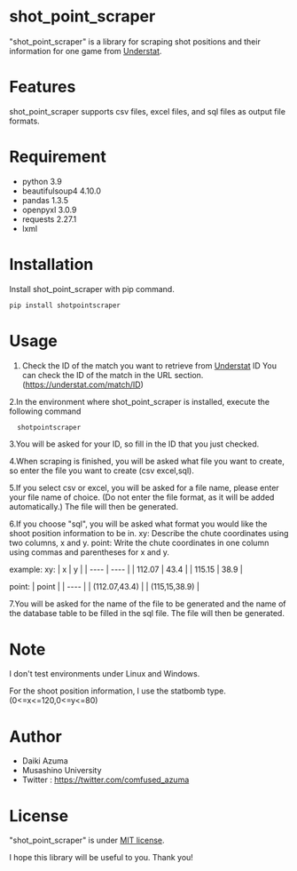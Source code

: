 # shot_point_scraper　

"shot_point_scraper" is a library for scraping shot positions and their information for one game from [Understat](https://understat.com/). 

# Features
 
shot_point_scraper supports csv files, excel files, and sql files as output file formats.
 
# Requirement
 
* python 3.9
* beautifulsoup4 4.10.0
* pandas 1.3.5
* openpyxl 3.0.9
* requests 2.27.1
* lxml
 
# Installation
 
 Install shot_point_scraper with pip command.
 
```zsh
pip install shotpointscraper
```
 
# Usage
 
 1. Check the ID of the match you want to retrieve from [Understat](https://understat.com/)
   ID You can check the ID of the match in the URL section.(https://understat.com/match/ID)

 2.In the environment where shot_point_scraper is installed, execute the following command

   ```zsh
     shotpointscraper
   ```
  3.You will be asked for your ID, so fill in the ID that you just checked.

 4.When scraping is finished, you will be asked what file you want to create, so enter the file you want to create (csv excel,sql).

 5.If you select csv or excel, you will be asked for a file name, please enter your file name of choice. (Do not enter the file format, as it will be added automatically.)
 The file will then be generated.

 6.If you choose "sql", you will be asked what format you would like the  shoot position information to be in.
   xy: Describe the chute coordinates using two columns, x and y.
   point: Write the chute coordinates in one column using commas and parentheses for x and y.

example:
 xy:
|  x  |  y  |
| ---- | ---- |
|  112.07  |  43.4  |
|  115.15  |  38.9  |

 point:
|  point  |
| ---- |
|  (112.07,43.4)  |
|  (115,15,38.9)  |
    
 7.You will be asked for the name of the file to be generated and the name of the database table to be filled in the sql file.
 The file will then be generated.

# Note
 
I don't test environments under Linux and Windows.

For the shoot position information, I use the statbomb type.(0<=x<=120,0<=y<=80)
 
# Author

* Daiki Azuma 
* Musashino University
* Twitter : https://twitter.com/comfused_azuma

# License
 
"shot_point_scraper" is under [MIT license](https://en.wikipedia.org/wiki/MIT_License).

I hope this library will be useful to you.
Thank you!
